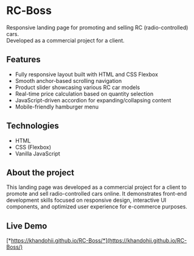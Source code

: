 # RC‑Boss

Responsive landing page for promoting and selling RC (radio-controlled) cars.  
Developed as a commercial project for a client.

## Features

- Fully responsive layout built with HTML and CSS Flexbox
- Smooth anchor-based scrolling navigation
- Product slider showcasing various RC car models
- Real-time price calculation based on quantity selection
- JavaScript-driven accordion for expanding/collapsing content
- Mobile-friendly hamburger menu

## Technologies

- HTML
- CSS (Flexbox)
- Vanilla JavaScript

## About the project

This landing page was developed as a commercial project for a client to promote and sell radio-controlled cars online. It demonstrates front-end development skills focused on responsive design, interactive UI components, and optimized user experience for e-commerce purposes.

## Live Demo

[*https://khandohii.github.io/RC-Boss/*](https://khandohii.github.io/RC-Boss/)
